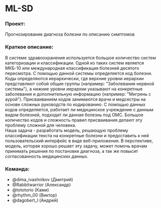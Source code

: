 # ML-SD

### **Проект:**  
Прогнозирование диагноза болезни по описанию симптомов  

### **Краткое описание:**  
В системе здравоохранения используется большое количество
систем категоризации и классификации. Одной из таких систем является МКБ-10 или международная классификация болезней десятого пересмотра. С помощью данной системы определяется код болезни. Коды определяются иерархически, где верхние уровни иерархии представляют собой общие группы (например: "Заболевания нервной системы"), а нижние уровни иерархии указывают на конкретные заболевания и дополнительную информацию (например: "Мигрень с аурой"). Присваиванием кодов занимаются врачи и медсестры на основе сложных руководств по кодированию. С помощью данных кодов определяется, работает ли медицинское учреждение с данным видом болезней, подходит ли данная болезнь под ОМС. Большое количество кодов и сложность правил присваивания делают эту проблему сложной для человека.  
Наша задача - разработать модель, решающую проблему классификации текста на конкретные болезни и предоставить к ней пользовательский интерфейс в виде веб-приложения. В перспективе, модель, которая хорошо решает эту задачу, может помочь врачам принимать решения по постановке диагноза, а так же повысит согласованность медицинских данных. 

### **Команда:**  
 - @dima_ivashnikov (Дмитрий)
 - @Rabbitwarrior (Александр)
 - @tototorio (Ками)
 - @rhythm_00 (Виктор)
 - @dagobert_I (Андрей)
